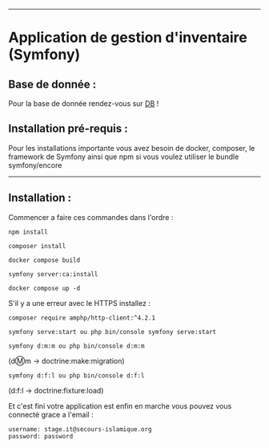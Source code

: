 ----------------
# Application de gestion d'inventaire (Symfony)

## Base de donnée :


Pour la base de donnée rendez-vous sur [DB](https://dbdiagram.io/d/65ae31cdac844320ae6d126d) !




## Installation pré-requis :

Pour les installations importante vous avez besoin de docker, composer, le framework de Symfony ainsi que npm si vous voulez utiliser le bundle symfony/encore

----------------

## Installation  :

Commencer a faire ces commandes dans l'ordre :
```
npm install
```

```
composer install
```
```
docker compose build
```

```
symfony server:ca:install
```

```
docker compose up -d
```

S'il y a une erreur avec le HTTPS installez :
```
composer require amphp/http-client:^4.2.1
```

```
symfony serve:start ou php bin/console symfony serve:start
```

```
symfony d:m:m ou php bin/console d:m:m
```

(d:m:m -> doctrine:make:migration)

```
symfony d:f:l ou php bin/console d:f:l 
```
(d:f:l -> doctrine:fixture:load)





Et c'est fini votre application est enfin en marche vous pouvez vous connecté grace a l'email :
```
username: stage.it@secours-islamique.org
password: password
```



